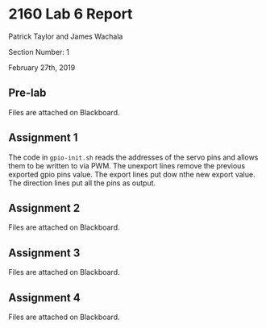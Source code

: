 # 2160 Lab 6 Report

Patrick Taylor and James Wachala

Section Number: 1

February 27th, 2019

## Pre-lab

Files are attached on Blackboard.

## Assignment 1

The code in `gpio-init.sh` reads the addresses of the servo pins and allows them to be written to via PWM. The unexport lines remove the previous exported gpio pins value. The export lines put dow nthe new export value. The direction lines put all the pins as output.

## Assignment 2

Files are attached on Blackboard.

## Assignment 3

Files are attached on Blackboard.

## Assignment 4

Files are attached on Blackboard.